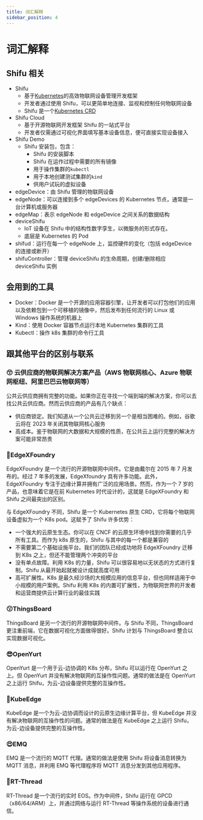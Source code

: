 ```yaml
---
title: 词汇解释
sidebar_position: 4
---
```


# 词汇解释

## Shifu 相关

- Shifu
  - 基于[Kubernetes](https://kubernetes.io/docs/reference/glossary/?fundamental=true)的高效物联网设备管理开发框架
  - 开发者通过使用 Shifu，可以更简单地连接、监视和控制任何物联网设备
  - Shifu 是一个[Kubernetes CRD](https://kubernetes.io/docs/tasks/extend-kubernetes/custom-resources/custom-resource-definitions/)
- Shifu Cloud
  - 基于开源物联网开发框架 Shifu 的一站式平台
  - 开发者仅需通过可视化界面填写基本设备信息，便可直接实现设备接入
- Shifu Demo
  - Shifu 安装包，包含：
    - Shifu 的安装脚本
    - Shifu 在运作过程中需要的所有镜像
    - 用于操作集群的`kubectl`
    - 用于本地创建测试集群的`kind`
    - 供用户试玩的虚拟设备
- edgeDevice：由 Shifu 管理的物联网设备
- edgeNode：可以连接到多个 edgeDevices 的 Kubernetes 节点，通常是一台计算机或服务器
- edgeMap：表示 edgeNode 和 edgeDevice 之间关系的数据结构
- deviceShifu
  - IoT 设备在 Shifu 中的结构性数字孪生，以微服务的形式存在。
  - 底层是 Kubernetes 的 Pod
- shifud：运行在每一个 edgeNode 上，监控硬件的变化（包括 edgeDevice 的连接或断开）
- shifuController：管理 deviceShifu 的生命周期，创建/删除相应 deviceShifu 实例

## 会用到的工具

- Docker：Docker 是一个开源的应用容器引擎，让开发者可以打包他们的应用以及依赖包到一个可移植的镜像中，然后发布到任何流行的 Linux 或 Windows 操作系统的机器上
- Kind：使用 Docker 容器节点运行本地 Kubernetes 集群的工具
- Kubectl：操作 k8s 集群的命令行工具

## 跟其他平台的区别与联系

### 😙 云供应商的物联网解决方案产品（AWS 物联网核心、Azure 物联网枢纽、阿里巴巴云物联网等）

公共云供应商拥有完整的功能。如果你正在寻找一个端到端的解决方案，你可以去找公共云供应商。然而云供应商的产品有几个缺点：

- 供应商锁定。我们知道从一个公共云迁移到另一个是相当困难的。例如，谷歌云将在 2023 年关闭其物联网核心服务
- 高成本。鉴于物联网的大数据和大规模的性质，在公共云上运行完整的解决方案可能非常昂贵

### 🤗EdgeXFoundry

EdgeXFoundry 是一个流行的开源物联网中间件。它是由戴尔在 2015 年 7 月发布的。经过 7 年多的发展，EdgeXfoundry 具有许多功能。此外，EdgeXFoundry 专注于边缘计算并拥有广泛的应用场景。然而，作为一个 7 岁的产品，也意味着它是在前 Kubernetes 时代设计的，这就是 EdgeXFoundry 和 Shifu 之间最突出的区别。

与 EdgeXFoundry 不同，Shifu 是一个 Kubernetes 原生 CRD，它将每个物联网设备虚拟为一个 K8s pod。这赋予了 Shifu 许多优势：

- 一个强大的云原生生态。你可以在 CNCF 的云原生环境中找到你需要的几乎所有工具。而作为 k8s 原生的，Shifu 与其中的每一个都是兼容的
- 不需要第二个基础设施平台。我们的团队已经成功地将 EdgeXFoundry 迁移到 K8s 之上，但还不能管理两个冲突的平台
- 没有单点故障。利用 K8s 的力量，Shifu 可以很容易地以无状态的方式进行复制。Shifu 从最开始起就被设计成就高度可用
- 高可扩展性。K8s 是最久经沙场的大规模应用的信息平台，但也同样适用于中小规模的用户案例。Shifu 利用 K8s 的内置可扩展性，为物联网世界的开发者和运营商提供云计算行业的最佳实践

### 😗ThingsBoard

ThingsBoard 是另一个流行的开源物联网中间件。与 Shifu 不同，ThingsBoard 更注重前端，它在数据可视化方面做得很好。Shifu 计划与 ThingsBoard 整合以实现数据可视化。

### 😎OpenYurt

OpenYurt 是一个用于云-边协调的 K8s 分布，Shifu 可以运行在 OpenYurt 之上。但 OpenYurt 并没有解决物联网的互操作性问题。通常的做法是在 OpenYurt 之上运行 Shifu，为云-边设备提供完整的互操作性。

### 🥰KubeEdge

KubeEdge 是一个为云-边协调而设计的云原生边缘计算平台，但 KubeEdge 并没有解决物联网的互操作性的问题。通常的做法是在 KubeEdge 之上运行 Shifu，为云-边设备提供完整的互操作性。

### 😍EMQ

EMQ 是一个流行的 MQTT 代理。通常的做法是使用 Shifu 将设备消息转换为 MQTT 消息，并利用 EMQ 等代理程序将 MQTT 消息分发到其他应用程序。

### 🤩RT-Thread

RT-Thread 是一个流行的实时 EOS。作为中间件，Shifu 运行在 GPCD（x86/64/ARM）上，并通过网络与运行 RT-Thread 等操作系统的设备进行通信。
